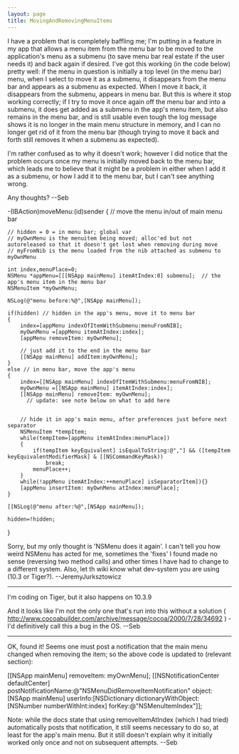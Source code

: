 ```yaml
---
layout: page
title: MovingAndRemovingMenuItems
---
```




I have a problem that is completely baffling me; I'm putting in a feature in my app that allows a menu item from the menu bar to be moved to the application's menu as a submenu (to save menu bar real estate if the user needs it) and back again if desired. I've got this working (in the code below) pretty well: if the menu in question is initially a top level (in the menu bar) menu, when I select to move it as a submenu, it disappears from the menu bar and appears as a submenu as expected. When I move it back, it disappears from the submenu, appears in menu bar. But this is where it stop working correctly; if I try to move it once again off the menu bar and into a submenu, it does get added as a submenu in the app's menu item, but also remains in the menu bar, and is still usable even tough the log message shows it is no longer in the main menu structure in memory, and I can no longer get rid of it from the menu bar (though trying to move it back and forth still removes it when a submenu as expected).

I'm rather confused as to why it doesn't work; however I did notice that the problem occurs once my menu is initially moved back to the menu bar, which leads me to believe that it might be a problem in either when I add it as a submenu, or how I add it to the menu bar, but I can't see anything wrong.

Any thoughts?  --Seb

    

-(IBAction)moveMenu:(id)sender
{
	// move the menu in/out of main menu bar

	// hidden = 0 = in menu bar; global var
	// myOwnMenu is the menuitem being moved; alloc'ed but not autoreleased so that it doesn't get lost when removing during move
	// myFromNib is the menu loaded from the nib attached as submenu to myOwnMenu
	
	int index,menuPlace=0;
	NSMenu *appMenu=[[[NSApp mainMenu] itemAtIndex:0] submenu];  // the app's menu item in the menu bar
	NSMenuItem *myOwnMenu;

	NSLog(@"menu before:%@",[NSApp mainMenu]);

	if(hidden) // hidden in the app's menu, move it to menu bar
	{
		index=[appMenu indexOfItemWithSubmenu:menuFromNIB];
		myOwnMenu =[appMenu itemAtIndex:index];
		[appMenu removeItem: myOwnMenu];
		
		// just add it to the end in the menu bar
		[[NSApp mainMenu] addItem:myOwnMenu];
	}
	else // in menu bar, move the app's menu
	{
		index=[[NSApp mainMenu] indexOfItemWithSubmenu:menuFromNIB];
		myOwnMenu =[[NSApp mainMenu] itemAtIndex:index];
		[[NSApp mainMenu] removeItem: myOwnMenu];
		  // update: see note below on what to add here


		// hide it in app's main menu, after preferences just before next separator
		NSMenuItem *tempItem;
		while(tempItem=[appMenu itemAtIndex:menuPlace])
		{
			if(tempItem keyEquivalent] isEqualToString:@","] && ([tempItem keyEquivalentModifierMask] & [[NSCommandKeyMask))
				break;
			menuPlace++;
		}
		while(!appMenu itemAtIndex:++menuPlace] isSeparatorItem]){}
		[appMenu insertItem: myOwnMenu atIndex:menuPlace];
	}

	[[NSLog(@"menu after:%@",[NSApp mainMenu]);

	hidden=!hidden;
}


Sorry, but my only thought is 'NSMenu does it again'. I can't tell you how weird NSMenu has acted for me, sometimes the 'fixes' I found made no sense (reversing two method calls) and other times I have had to change to a different system. Also, let th wiki know what dev-system you are using (10.3 or Tiger?). --JeremyJurksztowicz

----
I'm coding on Tiger, but it also happens on 10.3.9

And it looks like I'm not the only one that's run into this without a solution ( http://www.cocoabuilder.com/archive/message/cocoa/2000/7/28/34692 ) - I'd definitively call this a bug in the OS.  --Seb

----

OK, found it! Seems one must post a notification that the main menu changed when removing the item; so the above code is updated to (relevant section):
    
[[NSApp mainMenu] removeItem: myOwnMenu];
[[NSNotificationCenter defaultCenter] postNotificationName:@"NSMenuDidRemoveItemNotification" object:[NSApp mainMenu] userInfo:[NSDictionary dictionaryWithObject:[NSNumber numberWithInt:index] forKey:@"NSMenuItemIndex"]];


Note: while the docs state that using     removeItemAtIndex (which I had tried) automatically posts that notification, it still seems necessary to do so, at least for the app's main menu. But it still doesn't explain why it initially worked only once and not on subsequent attempts.  --Seb

